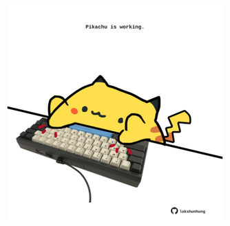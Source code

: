 <!-- built at 01/02/2021, 10:05:04 UTC -->
<p align="center">
  <img width="500" height="500" src="./ReadmeImage.svg">
</p>
